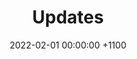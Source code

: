 ---
layout: blog
title: "Updates"
subject:  "Update 0.7 - Maps"
date:   2022-02-01 00:00:00 +1100
categories: updates
hidden: true
NoFeatureImage: true
permalink: /:categories/codename-pizza/maps
---